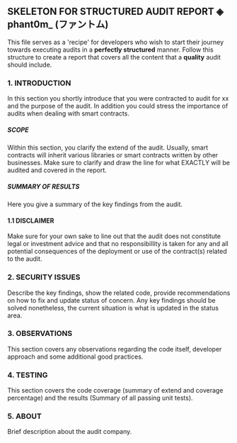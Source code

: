 ## SKELETON FOR STRUCTURED AUDIT REPORT ◈ phant0m_ (ファントム)
This file serves as a 'recipe' for developers who wish to start their journey towards executing audits in a <b>perfectly structured</b> manner.
Follow this structure to create a report that covers all the content that a <b>quality</b> audit should include.

### 1. INTRODUCTION
In this section you shortly introduce that you were contracted to audit for xx and the purpose of the audit. 
In addition you could stress the importance of audits when dealing with smart contracts.

##### SCOPE
Within this section, you clarify the extend of the audit. Usually, smart contracts will inherit various libraries or smart contracts written by other businesses. 
Make sure to clarify and draw the line for what EXACTLY will be audited and covered in the report. 

##### SUMMARY OF RESULTS
Here you give a summary of the key findings from the audit. 


#### 1.1 DISCLAIMER
Make sure for your own sake to line out that the audit does not constitute legal or investment advice and that no responsibillity is taken for any and all potential consequences of the deployment or use of the contract(s) related to the audit.


### 2. SECURITY ISSUES
Describe the key findings, show the related code, provide recommendations on how to fix and update status of concern.
Any key findings should be solved nonetheless, the current situation is what is updated in the status area.  


### 3. OBSERVATIONS
This section covers any observations regarding the code itself, developer approach and some additional good practices.

### 4. TESTING 
This section covers the code coverage (summary of extend and coverage percentage) and the results (Summary of all passing unit tests).

### 5. ABOUT
Brief description about the audit company.
